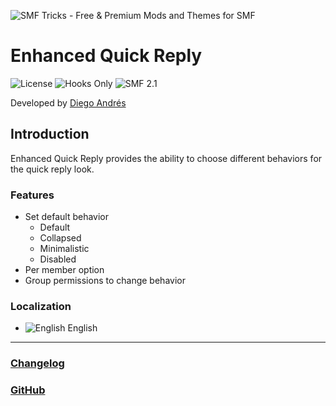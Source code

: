 ![SMF Tricks - Free & Premium Mods and Themes for SMF](https://smftricks.com/logos/logo.png)

# Enhanced Quick Reply
![License](https://img.shields.io/badge/License-MPL%202.0-248049) ![Hooks Only](https://img.shields.io/badge/Hooks%20Only-Yes-6041a3) ![SMF 2.1](https://img.shields.io/badge/SMF-2.1-3f73a0)

Developed by [Diego Andrés](https://github.com/DiegoAndresCortes)

## Introduction
Enhanced Quick Reply provides the ability to choose different behaviors for the quick reply look.

### Features
- Set default behavior
  - Default
  - Collapsed
  - Minimalistic
  - Disabled
- Per member option
- Group permissions to change behavior

### Localization
- ![English](https://www.simplemachines.org/site_images/lang/english.gif) English
---
### [Changelog](https://github.com/SMFTricks/Enhanced-Quick-Reply/blob/main/CHANGELOG.md)
### [GitHub](https://github.com/SMFTricks/Enhanced-Quick-Reply)